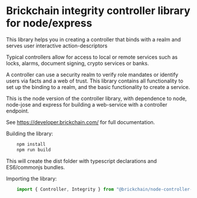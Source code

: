 # Brickchain integrity controller library for node/express

This library helps you in creating a controller that binds with a realm and serves user interactive action-descriptors

Typical controllers allow for access to local or remote services such as locks, alarms, document signing, crypto services or banks.

A controller can use a security realm to verify role mandates or identify users via facts and a web of trust. This library contains all functionality to set up the binding to a realm, and the basic functionality to create a service.

This is the node version of the controller library, with dependence to node, node-jose and express for building a web-service with a controller endpoint.

See https://developer.brickchain.com/ for full documentation.

Building the library:

```sh
    npm install
    npm run build
```

This will create the dist folder with typescript declarations and
ES6/commonjs bundles.

Importing the library:

```js
    import { Controller, Integrity } from "@brickchain/node-controller-lib"
```
